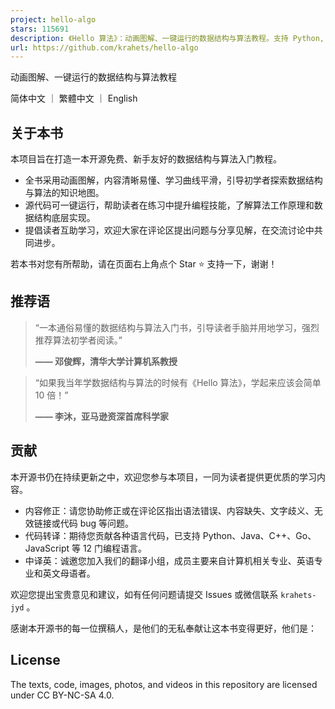 ```yaml
---
project: hello-algo
stars: 115691
description: 《Hello 算法》：动画图解、一键运行的数据结构与算法教程。支持 Python, Java, C++, C, C#, JS, Go, Swift, Rust, Ruby, Kotlin, TS, Dart 代码。简体版和繁体版同步更新，English version in translation
url: https://github.com/krahets/hello-algo
---
```


  
动画图解、一键运行的数据结构与算法教程

简体中文 ｜ 繁體中文 ｜ English

关于本书
----

本项目旨在打造一本开源免费、新手友好的数据结构与算法入门教程。

-   全书采用动画图解，内容清晰易懂、学习曲线平滑，引导初学者探索数据结构与算法的知识地图。
-   源代码可一键运行，帮助读者在练习中提升编程技能，了解算法工作原理和数据结构底层实现。
-   提倡读者互助学习，欢迎大家在评论区提出问题与分享见解，在交流讨论中共同进步。

若本书对您有所帮助，请在页面右上角点个 Star ⭐ 支持一下，谢谢！

推荐语
---

> “一本通俗易懂的数据结构与算法入门书，引导读者手脑并用地学习，强烈推荐算法初学者阅读。”
> 
> **—— 邓俊辉，清华大学计算机系教授**

> “如果我当年学数据结构与算法的时候有《Hello 算法》，学起来应该会简单 10 倍！”
> 
> **—— 李沐，亚马逊资深首席科学家**

贡献
--

本开源书仍在持续更新之中，欢迎您参与本项目，一同为读者提供更优质的学习内容。

-   内容修正：请您协助修正或在评论区指出语法错误、内容缺失、文字歧义、无效链接或代码 bug 等问题。
-   代码转译：期待您贡献各种语言代码，已支持 Python、Java、C++、Go、JavaScript 等 12 门编程语言。
-   中译英：诚邀您加入我们的翻译小组，成员主要来自计算机相关专业、英语专业和英文母语者。

欢迎您提出宝贵意见和建议，如有任何问题请提交 Issues 或微信联系 `krahets-jyd` 。

感谢本开源书的每一位撰稿人，是他们的无私奉献让这本书变得更好，他们是：

License
-------

The texts, code, images, photos, and videos in this repository are licensed under CC BY-NC-SA 4.0.
